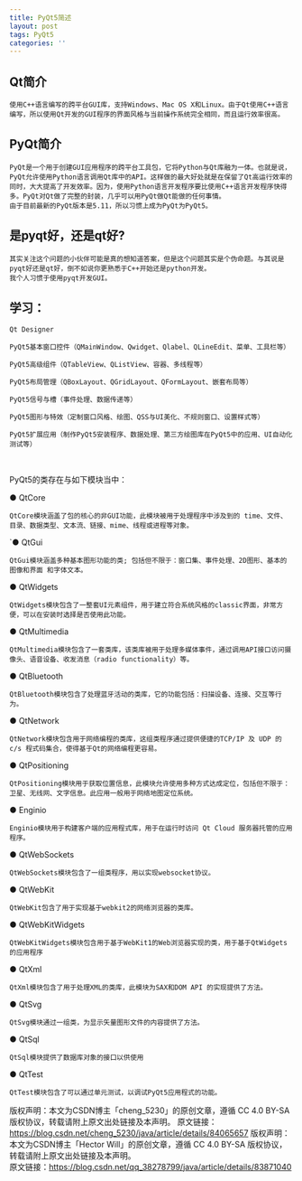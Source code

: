 ```yaml
---
title: PyQt5简述
layout: post
tags: PyQt5
categories: ''
---
```

## Qt简介

    使用C++语言编写的跨平台GUI库，支持Windows、Mac OS X和Linux。由于Qt使用C++语言编写，所以使用Qt开发的GUI程序的界面风格与当前操作系统完全相同，而且运行效率很高。

## PyQt简介

    PyQt是一个用于创建GUI应用程序的跨平台工具包，它将Python与Qt库融为一体。也就是说，PyQt允许使用Python语言调用Qt库中的API。这样做的最大好处就是在保留了Qt高运行效率的同时，大大提高了开发效率。因为，使用Python语言开发程序要比使用C++语言开发程序快得多。PyQt对Qt做了完整的封装，几乎可以用PyQt做Qt能做的任何事情。
    由于目前最新的PyQt版本是5.11，所以习惯上成为PyQt为PyQt5。

## 是pyqt好，还是qt好?

    其实关注这个问题的小伙伴可能是真的想知道答案，但是这个问题其实是个伪命题。与其说是pyqt好还是qt好，倒不如说你更熟悉于C++开始还是python开发。
    我个人习惯于使用pyqt开发GUI。

## 学习：

    Qt Designer

    PyQt5基本窗口控件（QMainWindow、Qwidget、Qlabel、QLineEdit、菜单、工具栏等）

    PyQt5高级组件（QTableView、QListView、容器、多线程等）

    PyQt5布局管理（QBoxLayout、QGridLayout、QFormLayout、嵌套布局等）

    PyQt5信号与槽（事件处理、数据传递等）

    PyQt5图形与特效（定制窗口风格、绘图、QSS与UI美化、不规则窗口、设置样式等）

    PyQt5扩展应用（制作PyQt5安装程序、数据处理、第三方绘图库在PyQt5中的应用、UI自动化测试等）

<br>

PyQt5的类存在与如下模块当中：

● QtCore

    QtCore模块涵盖了包的核心的非GUI功能，此模块被用于处理程序中涉及到的 time、文件、目录、数据类型、文本流、链接、mime、线程或进程等对象。


`● QtGui

    QtGui模块涵盖多种基本图形功能的类; 包括但不限于：窗口集、事件处理、2D图形、基本的图像和界面 和字体文本。

● QtWidgets

    QtWidgets模块包含了一整套UI元素组件，用于建立符合系统风格的classic界面，非常方便，可以在安装时选择是否使用此功能。

● QtMultimedia

    QtMultimedia模块包含了一套类库，该类库被用于处理多媒体事件，通过调用API接口访问摄像头、语音设备、收发消息（radio functionality）等。

● QtBluetooth

    QtBluetooth模块包含了处理蓝牙活动的类库，它的功能包括：扫描设备、连接、交互等行为。

● QtNetwork

    QtNetwork模块包含用于网络编程的类库，这组类程序通过提供便捷的TCP/IP 及 UDP 的 c/s 程式码集合，使得基于Qt的网络编程更容易。

● QtPositioning

    QtPositioning模块用于获取位置信息，此模块允许使用多种方式达成定位，包括但不限于：卫星、无线网、文字信息。此应用一般用于网络地图定位系统。

● Enginio

    Enginio模块用于构建客户端的应用程式库，用于在运行时访问 Qt Cloud 服务器托管的应用程序。

● QtWebSockets

    QtWebSockets模块包含了一组类程序，用以实现websocket协议。

● QtWebKit

    QtWebKit包含了用于实现基于webkit2的网络浏览器的类库。

● QtWebKitWidgets

    QtWebKitWidgets模块包含用于基于WebKit1的Web浏览器实现的类，用于基于QtWidgets的应用程序

● QtXml

    QtXml模块包含了用于处理XML的类库，此模块为SAX和DOM API 的实现提供了方法。

● QtSvg

    QtSvg模块通过一组类，为显示矢量图形文件的内容提供了方法。

● QtSql

    QtSql模块提供了数据库对象的接口以供使用

● QtTest

    QtTest模块包含了可以通过单元测试，以调试PyQt5应用程式的功能。




版权声明：本文为CSDN博主「cheng_5230」的原创文章，遵循 CC 4.0 BY-SA 版权协议，转载请附上原文出处链接及本声明。
原文链接：https://blog.csdn.net/cheng_5230/java/article/details/84065657
版权声明：本文为CSDN博主「Hector Will」的原创文章，遵循 CC 4.0 BY-SA 版权协议，转载请附上原文出处链接及本声明。<br>
原文链接：https://blog.csdn.net/qq_38278799/java/article/details/83871040